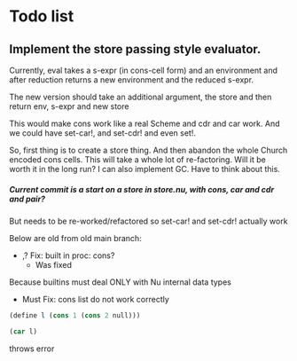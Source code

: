 # Todo list





## Implement the store passing style evaluator.

Currently, eval takes a s-expr (in cons-cell form) and an environment
and after reduction returns a new environment and the reduced s-expr.

The new version should take an additional argument, the store
and then return env, s-expr and new store

This would make cons work like a real Scheme and cdr and car work.
And we could have set-car!, and set-cdr! and even set!.

So, first thing is to create a store thing.
And then abandon the whole Church encoded cons cells.
This will take a whole lot of re-factoring.
Will it be worth it in the long run?
I can also implement GC. Have to think about this.


##### Current commit is a start on a store in store.nu, with  cons, car and cdr and pair?

But needs to be re-worked/refactored so set-car! and set-cdr! actually work



Below are old from old main branch:
- ,? Fix: built in proc: cons?
  * Was fixed

Because builtins must deal ONLY with Nu internal data types


- Must Fix: cons list do not work correctly

```scm
(define l (cons 1 (cons 2 null)))

(car l)
```

throws error
